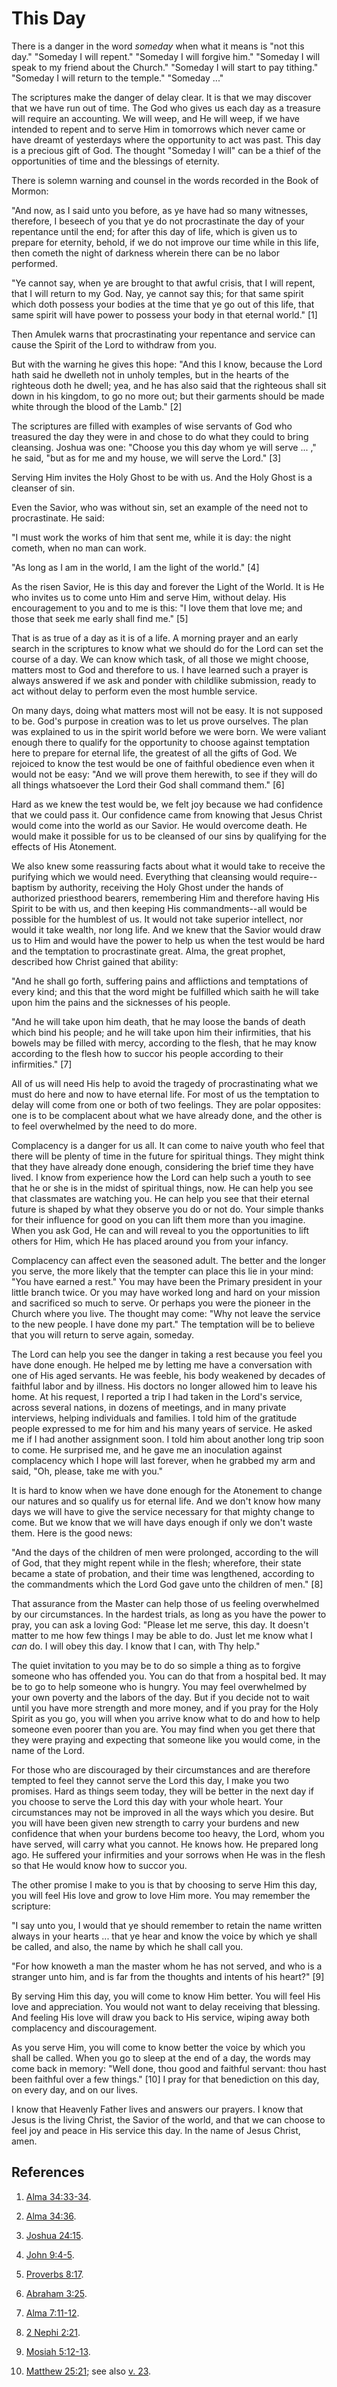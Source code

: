 # This Day

There is a danger in the word _someday_ when what it means is "not this day."
"Someday I will repent." "Someday I will forgive him." "Someday I will speak
to my friend about the Church." "Someday I will start to pay tithing."
"Someday I will return to the temple." "Someday ..."

The scriptures make the danger of delay clear. It is that we may discover that
we have run out of time. The God who gives us each day as a treasure will
require an accounting. We will weep, and He will weep, if we have intended to
repent and to serve Him in tomorrows which never came or have dreamt of
yesterdays where the opportunity to act was past. This day is a precious gift
of God. The thought "Someday I will" can be a thief of the opportunities of
time and the blessings of eternity.

There is solemn warning and counsel in the words recorded in the Book of
Mormon:

"And now, as I said unto you before, as ye have had so many witnesses,
therefore, I beseech of you that ye do not procrastinate the day of your
repentance until the end; for after this day of life, which is given us to
prepare for eternity, behold, if we do not improve our time while in this
life, then cometh the night of darkness wherein there can be no labor
performed.

"Ye cannot say, when ye are brought to that awful crisis, that I will repent,
that I will return to my God. Nay, ye cannot say this; for that same spirit
which doth possess your bodies at the time that ye go out of this life, that
same spirit will have power to possess your body in that eternal world." [1]

Then Amulek warns that procrastinating your repentance and service can cause
the Spirit of the Lord to withdraw from you.

But with the warning he gives this hope: "And this I know, because the Lord
hath said he dwelleth not in unholy temples, but in the hearts of the
righteous doth he dwell; yea, and he has also said that the righteous shall
sit down in his kingdom, to go no more out; but their garments should be made
white through the blood of the Lamb." [2]

The scriptures are filled with examples of wise servants of God who treasured
the day they were in and chose to do what they could to bring cleansing.
Joshua was one: "Choose you this day whom ye will serve ... ," he said, "but as
for me and my house, we will serve the Lord." [3]

Serving Him invites the Holy Ghost to be with us. And the Holy Ghost is a
cleanser of sin.

Even the Savior, who was without sin, set an example of the need not to
procrastinate. He said:

"I must work the works of him that sent me, while it is day: the night cometh,
when no man can work.

"As long as I am in the world, I am the light of the world." [4]

As the risen Savior, He is this day and forever the Light of the World. It is
He who invites us to come unto Him and serve Him, without delay. His
encouragement to you and to me is this: "I love them that love me; and those
that seek me early shall find me." [5]

That is as true of a day as it is of a life. A morning prayer and an early
search in the scriptures to know what we should do for the Lord can set the
course of a day. We can know which task, of all those we might choose, matters
most to God and therefore to us. I have learned such a prayer is always
answered if we ask and ponder with childlike submission, ready to act without
delay to perform even the most humble service.

On many days, doing what matters most will not be easy. It is not supposed to
be. God's purpose in creation was to let us prove ourselves. The plan was
explained to us in the spirit world before we were born. We were valiant
enough there to qualify for the opportunity to choose against temptation here
to prepare for eternal life, the greatest of all the gifts of God. We rejoiced
to know the test would be one of faithful obedience even when it would not be
easy: "And we will prove them herewith, to see if they will do all things
whatsoever the Lord their God shall command them." [6]

Hard as we knew the test would be, we felt joy because we had confidence that
we could pass it. Our confidence came from knowing that Jesus Christ would
come into the world as our Savior. He would overcome death. He would make it
possible for us to be cleansed of our sins by qualifying for the effects of
His Atonement.

We also knew some reassuring facts about what it would take to receive the
purifying which we would need. Everything that cleansing would require--
baptism by authority, receiving the Holy Ghost under the hands of authorized
priesthood bearers, remembering Him and therefore having His Spirit to be with
us, and then keeping His commandments--all would be possible for the humblest
of us. It would not take superior intellect, nor would it take wealth, nor
long life. And we knew that the Savior would draw us to Him and would have the
power to help us when the test would be hard and the temptation to
procrastinate great. Alma, the great prophet, described how Christ gained that
ability:

"And he shall go forth, suffering pains and afflictions and temptations of
every kind; and this that the word might be fulfilled which saith he will take
upon him the pains and the sicknesses of his people.

"And he will take upon him death, that he may loose the bands of death which
bind his people; and he will take upon him their infirmities, that his bowels
may be filled with mercy, according to the flesh, that he may know according
to the flesh how to succor his people according to their infirmities." [7]

All of us will need His help to avoid the tragedy of procrastinating what we
must do here and now to have eternal life. For most of us the temptation to
delay will come from one or both of two feelings. They are polar opposites:
one is to be complacent about what we have already done, and the other is to
feel overwhelmed by the need to do more.

Complacency is a danger for us all. It can come to naive youth who feel that
there will be plenty of time in the future for spiritual things. They might
think that they have already done enough, considering the brief time they have
lived. I know from experience how the Lord can help such a youth to see that
he or she is in the midst of spiritual things, now. He can help you see that
classmates are watching you. He can help you see that their eternal future is
shaped by what they observe you do or not do. Your simple thanks for their
influence for good on you can lift them more than you imagine. When you ask
God, He can and will reveal to you the opportunities to lift others for Him,
which He has placed around you from your infancy.

Complacency can affect even the seasoned adult. The better and the longer you
serve, the more likely that the tempter can place this lie in your mind: "You
have earned a rest." You may have been the Primary president in your little
branch twice. Or you may have worked long and hard on your mission and
sacrificed so much to serve. Or perhaps you were the pioneer in the Church
where you live. The thought may come: "Why not leave the service to the new
people. I have done my part." The temptation will be to believe that you will
return to serve again, someday.

The Lord can help you see the danger in taking a rest because you feel you
have done enough. He helped me by letting me have a conversation with one of
His aged servants. He was feeble, his body weakened by decades of faithful
labor and by illness. His doctors no longer allowed him to leave his home. At
his request, I reported a trip I had taken in the Lord's service, across
several nations, in dozens of meetings, and in many private interviews,
helping individuals and families. I told him of the gratitude people expressed
to me for him and his many years of service. He asked me if I had another
assignment soon. I told him about another long trip soon to come. He surprised
me, and he gave me an inoculation against complacency which I hope will last
forever, when he grabbed my arm and said, "Oh, please, take me with you."

It is hard to know when we have done enough for the Atonement to change our
natures and so qualify us for eternal life. And we don't know how many days we
will have to give the service necessary for that mighty change to come. But we
know that we will have days enough if only we don't waste them. Here is the
good news:

"And the days of the children of men were prolonged, according to the will of
God, that they might repent while in the flesh; wherefore, their state became
a state of probation, and their time was lengthened, according to the
commandments which the Lord God gave unto the children of men." [8]

That assurance from the Master can help those of us feeling overwhelmed by our
circumstances. In the hardest trials, as long as you have the power to pray,
you can ask a loving God: "Please let me serve, this day. It doesn't matter to
me how few things I may be able to do. Just let me know what I _can_ do. I
will obey this day. I know that I can, with Thy help."

The quiet invitation to you may be to do so simple a thing as to forgive
someone who has offended you. You can do that from a hospital bed. It may be
to go to help someone who is hungry. You may feel overwhelmed by your own
poverty and the labors of the day. But if you decide not to wait until you
have more strength and more money, and if you pray for the Holy Spirit as you
go, you will when you arrive know what to do and how to help someone even
poorer than you are. You may find when you get there that they were praying
and expecting that someone like you would come, in the name of the Lord.

For those who are discouraged by their circumstances and are therefore tempted
to feel they cannot serve the Lord this day, I make you two promises. Hard as
things seem today, they will be better in the next day if you choose to serve
the Lord this day with your whole heart. Your circumstances may not be
improved in all the ways which you desire. But you will have been given new
strength to carry your burdens and new confidence that when your burdens
become too heavy, the Lord, whom you have served, will carry what you cannot.
He knows how. He prepared long ago. He suffered your infirmities and your
sorrows when He was in the flesh so that He would know how to succor you.

The other promise I make to you is that by choosing to serve Him this day, you
will feel His love and grow to love Him more. You may remember the scripture:

"I say unto you, I would that ye should remember to retain the name written
always in your hearts ... that ye hear and know the voice by which ye shall be
called, and also, the name by which he shall call you.

"For how knoweth a man the master whom he has not served, and who is a
stranger unto him, and is far from the thoughts and intents of his heart?" [9]

By serving Him this day, you will come to know Him better. You will feel His
love and appreciation. You would not want to delay receiving that blessing.
And feeling His love will draw you back to His service, wiping away both
complacency and discouragement.

As you serve Him, you will come to know better the voice by which you shall be
called. When you go to sleep at the end of a day, the words may come back in
memory: "Well done, thou good and faithful servant: thou hast been faithful
over a few things." [10]  I pray for that benediction on this day, on every
day, and on our lives.

I know that Heavenly Father lives and answers our prayers. I know that Jesus
is the living Christ, the Savior of the world, and that we can choose to feel
joy and peace in His service this day. In the name of Jesus Christ, amen.

## References

  1.   [Alma 34:33-34](https://www.lds.org/scriptures/bofm/alma/34.33-34?lang=eng#32).

  2.   [Alma 34:36](https://www.lds.org/scriptures/bofm/alma/34.36?lang=eng#35).

  3.   [Joshua 24:15](https://www.lds.org/scriptures/ot/josh/24.15?lang=eng#14).

  4.   [John 9:4-5](https://www.lds.org/scriptures/nt/john/9.4-5?lang=eng#3).

  5.   [Proverbs 8:17](https://www.lds.org/scriptures/ot/prov/8.17?lang=eng#16).

  6.   [Abraham 3:25](https://www.lds.org/scriptures/pgp/abr/3.25?lang=eng#24).

  7.   [Alma 7:11-12](https://www.lds.org/scriptures/bofm/alma/7.11-12?lang=eng#10).

  8.   [2 Nephi 2:21](https://www.lds.org/scriptures/bofm/2-ne/2.21?lang=eng#20).

  9.   [Mosiah 5:12-13](https://www.lds.org/scriptures/bofm/mosiah/5.12-13?lang=eng#11).

  10.   [Matthew 25:21](https://www.lds.org/scriptures/nt/matt/25.21?lang=eng#20); see also [v. 23](https://www.lds.org/scriptures/nt/matt/25.23?lang=eng#22).


